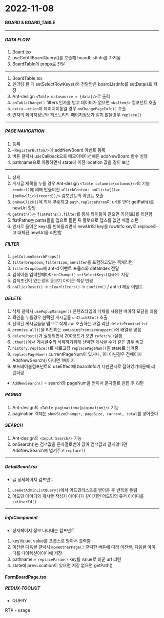 2022-11-08
==============

#### BOARD & BOARD_TABLE 


---
##### DATA FLOW

1. Board.tsx 
2. useGetAllBoardQuery()를 호출해 boardListInfo를 가져옴 
3. BoardTable에 props로 전달

---
1. BoardTable.tsx 
2. 렌더링 될 때 setSelectRowKeys()와 전달받은 boardListInfo를 setData()로 저장 
3. Ant-design `<Table datasource = {data}/>`로 출력 
4. `onTableChange()` filters 인자를 받고 데이터가 없으면 `<NoItem/>` 컴포넌트 호출
5. `extra.action`이 페이지이동일 경우 `onChangePageInfo()` 호출
6. 인자의 페이지정보와 히스토리의 페이지정보가 같지 않을경우 `replace()`

---
##### PAGE NAVIGATION

1. 등록
2. `<RegisterButton/>`에 addNewBoard 이벤트 등록 
3. 버튼 클릭시 useCallback으로 메모이제이션해둔 addNewBoard 함수 실행 
4. pathname으로 이동하면서 state에 이전 location 값을 같이 보냄
  
---
1. 상세 
2. 게시글 제목을 누를 경우 Ant-design `<Table columns={columns}/>`의 기능 `render()`에 의해 
   만들어진 `<ClickContent onClick={()=>{onRowClick(record)}/>` 컴포넌트의 이벤트 호출 
3. `onRowClick()`에 의해 푸쉬되고 `path.replaceParam`이 url을 받아 getPath()로 newUrl 할당 
4. `getPath()`는 `flatPaths().filter`를 통해 타이틀이 같으면 키(경로)를 리턴함 
5. flatPaths는 paths들을 맵으로 돌린 뒤 플랫으로 뎁스를 없앤 배열 리턴 
6. 인자로 들어온 keys를 반복돌리면서 newUrl의 key를 rowInfo.key로 replace하고 대체된 newUrl을 리턴함

##### FILTER
1. `getColumnSearchProps()`
2. `filterDropdown`, `filterIcon`, `onFilter`를 포함하고있는 객체리턴 
3. `filterDropdown`에 ant-d 이벤트 프롭스와 dataIndex 전달 
4. 검색어를 입력할때마다 `onChange()` `setSelectKeys(검색어)` 저장 
5. 검색조건이 있는경우 돋보기 아이콘 색상 변경
6. `onClickReset()` -> `clearFilters()` -> `confirm()` / ant-d 제공 이벤트

##### DELETE
1. 삭제 클릭시 `usePopupManager()` 콘텐츠타입의 삭제를 사용한 베이직 모달을 띄움
2. 확인을 누를경우 선택된 게시글들 `onClickBtn()` 호출
3. 선택된 게시글들을 맵으로 삭제 api 호출하는 배열 리턴 `deletePromiseList`
4. `promise.all()`을 리턴하는 `endpointPromiseWrapper()`에 배열을 넣음
5. `deletePost()`가 실행되면서 200코드가 오면 `refetch()`실행 
6. `.then()`에서 게시글수와 삭제하기위해 선택한 게시글 수가 같은 경우 비교
7. `history.replace()`로 새로고침 `replacePageNum()`을 state로 넘겨줌
8. `replacePageNum()` currentPageNum이 있거나, 1이 아닌경우 전페이지 AddNewSearch() 아니면 1페이지
9. 보드테이블컴포넌트의 useEffect에 boardInfo가 디펜던시로 잡혀있기때문에 리렌더링

* `AddNewSearch()` = search와 pageNum을 받아서 문자열로 만든 후 리턴


##### PAGING
1. Ant-design의 `<Table pagination={pagination}/>` 기능
2. pagination 객체는 `showSizeChanger, pageSize, current, total`를 넣어준다

##### SEARCH
1. Ant-design의 `<Input.Search/>` 기능
2. onSearch()는 검색값을 문자열로받아 값이 검색값과 같지않다면 AddNewSearch에 넘겨주고 `replace()`



---
##### DetailBoard.tsx

* 글 상세페이지 컴포넌트

1. `useGetAdminListQuery()`에서 어드민리스트를 받아온 후 반복을 돌림
2. 어드민 아이디와 게시글 작성자 아이디가 같아지면 어드민의 유저 아이디를 `setUserId()`

---
##### InfoComponent

* 상세페이지 정보 나타내는 컴포넌트

1. keyValue, value를 프롭스로 받아서 출력함 
2. 이전글 다음글 클릭시 `moveOtherPage()` 클릭한 버튼에 따라 이전글, 다음글 아이디를 다이렉션아이디에 저장
3. pathname = `replaceParam()` key를 value로 바꾼 url 리턴
4. state에 prevLocation이 있으면 저장 없으면 getPath()



#### FormBoardPage.tsx


##### REDUX-TOOLKIT
- QUERY


RTK - usage